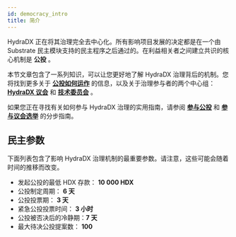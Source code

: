 ```yaml
---
id: democracy_intro
title: 简介
---
```


HydraDX 正在将其治理完全去中心化。所有影响项目发展的决定都是在一个由 Substrate 民主模块支持的民主程序之后通过的。在利益相关者之间建立共识的核心机制是 **公投** 。

本节文章包含了一系列知识，可以让您更好地了解 HydraDX 治理背后的机制。您将找到更多关于 **[公投如何运作](/democracy_referenda)** 的信息，以及关于治理参与者的两个中心组： **[HydraDX 议会](/democracy_council)** 和 **[技术委员会](/democracy_technical_committee)** 。

如果您正在寻找有关如何参与 HydraDX 治理的实用指南，请参阅 **[参与公投](/participate_in_referenda)** 和 **[参与议会选举](/participate_in_council_elections)** 的分步指南。 

## 民主参数
下面列表包含了影响 HydraDX 治理机制的最重要参数。请注意，这些可能会随着时间的推移而改变。

* 发起公投的最低 HDX 存款： **10 000 HDX**
* 公投制定周期： **6 天**
* 公投投票期： **3 天**
* 紧急公投投票时间： **3 小时**
* 公投被否决后的冷静期：**7 天** 
* 最大待决公投提案数： **100**

